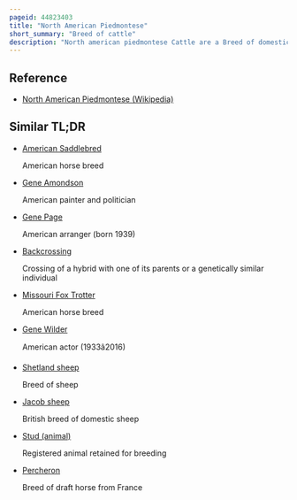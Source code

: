 ```yaml
---
pageid: 44823403
title: "North American Piedmontese"
short_summary: "Breed of cattle"
description: "North american piedmontese Cattle are a Breed of domestic Beef Cattle originating from an imported Herd of select italian purebred Piedmontes. The Breeding breeding Stock Foundation was first imported from Italy into Canada in 1979 and then in the early 1980s to the united States. Piedmontese Cattle are distinguished by a naturally occurring unique Gene identified as the Myostatin allele Mutation or inactive Myostatin Gene. Myostatin Inhibits muscle Growth while an inactive Gene has the opposite Effect. Purebred Piedmontese are homozygous which means there are two identical Alleles present for this unique Gene. Research indicates the Presence of the allele Mutation Myostatin produces morphological Characteristics unique to the Breed such as double-muscling Meat Tenderness reduced fat Content and high Yield. According to the north american Piedmontese Association they are the first Breed Registry to base animal Registration Requirements on the Presence of this specific Gene which can easily verified by Dna testing."
---
```


## Reference

- [North American Piedmontese (Wikipedia)](https://en.wikipedia.org/?curid=44823403)

## Similar TL;DR

- [American Saddlebred](/tldr/en/american-saddlebred)

  American horse breed

- [Gene Amondson](/tldr/en/gene-amondson)

  American painter and politician

- [Gene Page](/tldr/en/gene-page)

  American arranger (born 1939)

- [Backcrossing](/tldr/en/backcrossing)

  Crossing of a hybrid with one of its parents or a genetically similar individual

- [Missouri Fox Trotter](/tldr/en/missouri-fox-trotter)

  American horse breed

- [Gene Wilder](/tldr/en/gene-wilder)

  American actor (1933â2016)

- [Shetland sheep](/tldr/en/shetland-sheep)

  Breed of sheep

- [Jacob sheep](/tldr/en/jacob-sheep)

  British breed of domestic sheep

- [Stud (animal)](/tldr/en/stud-animal)

  Registered animal retained for breeding

- [Percheron](/tldr/en/percheron)

  Breed of draft horse from France
